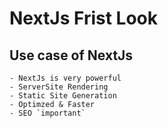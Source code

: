 # NextJs Frist Look 
## Use case of NextJs 
    - NextJs is very powerful 
    - ServerSite Rendering 
    - Static Site Generation
    - Optimzed & Faster 
    - SEO `important`
